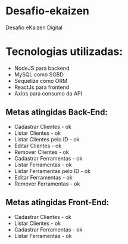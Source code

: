 # Desafio-ekaizen

Desafio eKaizen Digital

# Tecnologias utilizadas:

- NodeJS para backend
- MySQL como SGBD
- Sequelize como ORM
- ReactJs para frontend
- Axios para consumo da API

## Metas atingidas Back-End:

- Cadastrar Clientes - ok
- Listar Clientes - ok
- Listar Clientes pelo ID - ok
- Editar Clientes - ok
- Remover Clientes - ok
- Cadastrar Ferramentas - ok
- Listar Ferramentas - ok
- Listar Ferramentas pelo ID - ok
- Editar Ferramentas - ok
- Remover Ferramentas - ok

## Metas atingidas Front-End:

- Cadastrar Clientes - ok
- Listar Clientes - ok
- Cadastrar Ferramentas - ok
- Listar Ferramentas - ok
